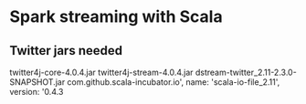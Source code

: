 # Spark streaming with Scala

## Twitter jars needed
twitter4j-core-4.0.4.jar
twitter4j-stream-4.0.4.jar
dstream-twitter_2.11-2.3.0-SNAPSHOT.jar
com.github.scala-incubator.io', name: 'scala-io-file_2.11', version: '0.4.3
